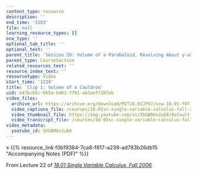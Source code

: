 ```yaml
---
content_type: resource
description: ''
end_time: '2183'
file: null
learning_resource_types: []
ocw_type: ''
optional_tab_title: ''
optional_text: ''
parent_title: 'Session 59: Volume of a Parabaloid, Revolving About y-axis'
parent_type: CourseSection
related_resources_text: ''
resource_index_text: ''
resourcetype: Video
start_time: '1219'
title: 'Clip 1: Volume of a Cauldron'
uid: e47bcb5c-665a-b462-7761-ab3aef710feb
video_files:
  archive_url: https://archive.org/download/MIT18.01JF07/ocw-18.01-f07-lec22_300k.mp4
  video_captions_file: /courses/18-01sc-single-variable-calculus-fall-2010/a97c5a262a7951f4aed0f53da308eab9_ShGBRUx2ub8.vtt
  video_thumbnail_file: https://img.youtube.com/vi/ShGBRUx2ub8/default.jpg
  video_transcript_file: /courses/18-01sc-single-variable-calculus-fall-2010/0cba8370260ba9288912cec5d1d908b8_ShGBRUx2ub8.pdf
video_metadata:
  youtube_id: ShGBRUx2ub8
---
```


» {{% resource_link f0b19384-7ca8-f817-a239-ad783b26db15 "Accompanying Notes (PDF)" %}}

From Lecture 22 of [_18.01 Single Variable Calculus, Fall 2006_](/courses/18-01-single-variable-calculus-fall-2006/video_galleries/video-lectures)




